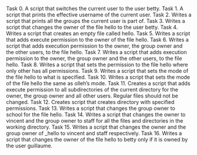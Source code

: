 Task 0. A script that switches the current user to the user betty. 
Task 1. A script that prints the effective username of the current user.
Task 2. Writes a script that prints all the groups the current user is part of.
Task 3. Writes a script that changes the owner of the file hello to the user betty.
Task 4. Writes a script that creates an empty file called hello.
Task 5. Writes a script that adds execute permission to the owner of the file hello.
Task 6. Writes a script that adds execution permission to the owner, the group owner and the other users, to the file hello.
Task 7. Writes a script that adds execution permission to the owner, the group owner and the other users, to the file hello.
Task 8. Writes a script that sets the permission to the file hello where only other has all permissions.
Task 9. Writes a script that sets the mode of the file hello to what is specified.
Task 10. Writes a script that sets the mode of the file hello the same as olleh’s mode.
Task 11. Creates a script that adds execute permission to all subdirectories of the current directory for the owner, the group owner and all other users. Regular files should not be changed.
Task 12. Creates script that creates directory with specified permissions.
Task 13. Writes a script that changes the group owner to school for the file hello.
Task 14. Writes a script that changes the owner to vincent and the group owner to staff for all the files and directories in the working directory.
Task 15. Writes a script that changes the owner and the group owner of _hello to vincent and staff respectively.
Task 16. Writes a script that changes the owner of the file hello to betty only if it is owned by the user guillaume.

